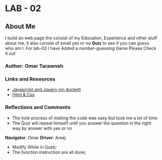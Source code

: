 # LAB - 02

## About Me

I build an web page the consist of my Education, Experience and other stuff about me, it also consist of small yes or no **Quiz** to see if you can guess who am I.
For lab-03 I have Added a number-guessing Game Please Check It out

### Author: Omar Tarawneh

### Links and Resources

- [Javascript and Jquery jon duckett](http://bedford-computing.co.uk/learning/wp-content/uploads/2015/10/JavaScript-and-JQuery-Interactive-Front-End-Web-Development-Introduction.pdf)
- [Html & Css](https://wtf.tw/ref/duckett.pdf)

### Reflections and Comments

- The hole process of making the code was easy but took me a lot of time
- The Quiz will repeat himself until you answer the question in the right way by answer with yes or no

**Navigator**: Omar
**Driver**: Areej
- Modify While in Quze;
- The function instruction are all done;